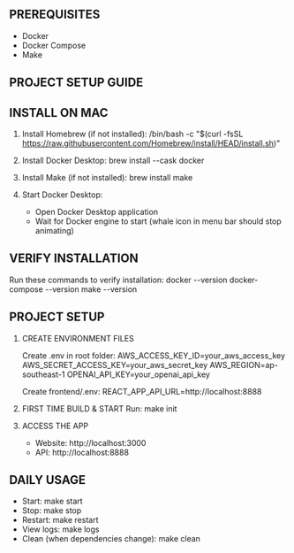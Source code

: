 PREREQUISITES
------------
- Docker
- Docker Compose
- Make

PROJECT SETUP GUIDE
------------------

INSTALL ON MAC
-------------
1. Install Homebrew (if not installed):
   /bin/bash -c "$(curl -fsSL https://raw.githubusercontent.com/Homebrew/install/HEAD/install.sh)"

2. Install Docker Desktop:
   brew install --cask docker

3. Install Make (if not installed):
   brew install make

4. Start Docker Desktop:
   - Open Docker Desktop application
   - Wait for Docker engine to start (whale icon in menu bar should stop animating)

VERIFY INSTALLATION
------------------
Run these commands to verify installation:
docker --version
docker-compose --version
make --version

PROJECT SETUP
------------
1. CREATE ENVIRONMENT FILES
   
   Create .env in root folder:
   AWS_ACCESS_KEY_ID=your_aws_access_key
   AWS_SECRET_ACCESS_KEY=your_aws_secret_key
   AWS_REGION=ap-southeast-1
   OPENAI_API_KEY=your_openai_api_key

   Create frontend/.env:
   REACT_APP_API_URL=http://localhost:8888

2. FIRST TIME BUILD & START
   Run: make init

3. ACCESS THE APP
   - Website: http://localhost:3000
   - API: http://localhost:8888

DAILY USAGE
-----------
- Start: make start
- Stop: make stop
- Restart: make restart
- View logs: make logs
- Clean (when dependencies change): make clean